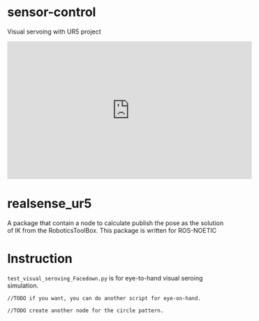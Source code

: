 # sensor-control
Visual servoing with UR5 project

<iframe width="560" height="315" src="https://youtu.be/2KWZNxD7UUAD" frameborder="0" allowfullscreen></iframe>

# realsense_ur5 
A package that contain a node to calculate publish the pose as the solution of IK from the RoboticsToolBox. 
This package is written for ROS-NOETIC

# Instruction
`test_visual_seroving_Facedown.py` is for eye-to-hand visual seroing simulation.
```
//TODO if you want, you can do another script for eye-on-hand. 

//TODO create another node for the circle pattern.
```
